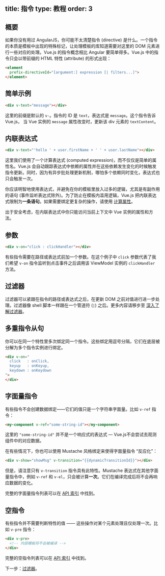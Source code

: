 title: 指令
type: 教程
order: 3
---

## 概要

如果你没有用过 AngularJS，你可能不太清楚指令 (directive) 是什么。一个指令的本质是模板中出现的特殊标记，让处理模板的库知道需要对这里的 DOM 元素进行一些对应的处理。Vue.js 的指令概念相比 Angular 要简单得多。Vue.js 中的指令只会以带前缀的 HTML 特性 (attribute) 的形式出现：

``` html
<element
  prefix-directiveId="[argument:] expression [| filters...]">
</element>
```

## 简单示例

``` html
<div v-text="message"></div>
```

这里的前缀是默认的 `v-`。指令的 ID 是 `text`，表达式是 `message`。这个指令告诉 Vue.js， 当 Vue 实例的 `message` 属性改变时，更新该 div 元素的 `textContent`。

## 内联表达式

``` html
<div v-text="'hello ' + user.firstName + ' ' + user.lastName"></div>
```

这里我们使用了一个计算表达式 (computed expression)，而不仅仅是简单的属性名。Vue.js 会自动跟踪表达式中依赖的属性并在这些依赖发生变化的时候触发指令更新。同时，因为有异步批处理更新机制，哪怕多个依赖同时变化，表达式也只会触发一次。

你应该明智地使用表达式，并避免在你的模板里放入过多的逻辑，尤其是有副作用的语句 (事件监听表达式除外)。为了防止在模板内滥用逻辑，Vue.js 把内联表达式限制为**一条语句**。如果需要绑定更复杂的操作，请使用 [计算属性](../guide/computed.html)。

<p class="tip">出于安全考虑，在内联表达式中你只能访问当前上下文中 Vue 实例的属性和方法。</p>

## 参数

``` html
<div v-on="click : clickHandler"></div>
```

有些指令需要在路径或表达式前加一个参数。在这个例子中 `click` 参数代表了我们希望 `v-on` 指令监听到点击事件之后调用该 ViewModel 实例的 `clickHandler` 方法。

## 过滤器

过滤器可以紧跟在指令的路径或表达式之后，在更新 DOM 之前对值进行进一步处理。过滤器像 shell 脚本一样跟在一个管道符 (`|`) 之后。更多内容请移步至 [深入了解过滤器](../guide/filters.html)。

## 多重指令从句

你可以在同一个特性里多次绑定同一个指令。这些绑定用逗号分隔，它们在底层被分解为多个指令实例进行绑定。

``` html
<div v-on="
  click   : onClick,
  keyup   : onKeyup,
  keydown : onKeydown
">
</div>
```

## 字面量指令

有些指令不会创建数据绑定——它们的值只是一个字符串字面量。比如 `v-ref` 指令：

``` html
<my-component v-ref="some-string-id"></my-component>
```

这里的 `"some-string-id"` 并不是一个响应式的表达式 — Vue.js不会尝试去观测组件中的对应数据。

在有些情况下，你也可以使用 Mustache 风格绑定来使得字面量指令 “反应化”：

``` html
<div v-show="showMsg" v-transition="{{dynamicTransitionId}}"></div>
```

但是，请注意只有 `v-transition` 指令具有此特性。Mustache 表达式在其他字面量指令中，例如 `v-ref` 和 `v-el`，只会被计算**一次**。它们在编译完成后将不会再响应数据的变化。

完整的字面量指令列表可以在 [API 索引](../api/directives.html#字面指令) 中找到。

## 空指令

有些指令并不需要判断特性的值 —— 这些操作对某个元素处理且仅处理一次。比如 `v-pre` 指令：

``` html
<div v-pre>
  <!-- 内部模板将不会被编译 -->
</div>
```

完整的空指令列表可以在 [API 索引](../api/directives.html#空指令) 中找到。

下一步：[过滤器](../guide/filters.html)。
